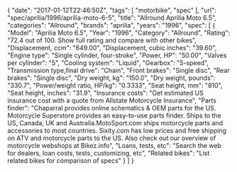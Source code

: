{
    "date": "2017-01-12T22:46:50Z",
    "tags": [
        "motorbike",
        "spec"
    ],
    "url": "spec\/aprilia\/1996\/aprilia-moto-6-5",
    "title": "Allround Aprilia Moto 6.5",
    "categories": "Allround",
    "brands": "aprilia",
    "years": "1996",
    "spec": [
        {
            "Model": "Aprilia Moto 6.5",
            "Year": "1996",
            "Category": "Allround",
            "Rating": "72.4 out of 100. Show full rating and compare with other bikes",
            "Displacement, ccm": "649.00",
            "Displacement, cubic inches": "39.60",
            "Engine type": "Single cylinder, four-stroke",
            "Power, HP": "50.00",
            "Valves per cylinder": "5",
            "Cooling system": "Liquid",
            "Gearbox": "5-speed",
            "Transmission type,final drive": "Chain",
            "Front brakes": "Single disc",
            "Rear brakes": "Single disc",
            "Dry weight, kg": "150.0",
            "Dry weight, pounds": "330.7",
            "Power\/weight ratio, HP\/kg": "0.3333",
            "Seat height, mm": "810",
            "Seat height, inches": "31.9",
            "Insurance costs": "Get estimated US insurance cost with a quote from Allstate Motorcycle Insurance",
            "Parts finder": "Chaparral provides online schematics & OEM parts for the US.   Motorcycle Superstore provides an easy-to-use parts finder. Ships to the US, Canada, UK and Australia.MotoSport.com ships motorcycle parts and accessories to most countries.    Sixity.com has low prices and free shipping on ATV and motorcycle parts to the US. Also check out our overview of motorcycle webshops at Bikez.info",
            "Loans, tests, etc": "Search the web for dealers, loan costs, tests, customizing, etc",
            "Related bikes": "List related bikes for comparison of specs"
        }
    ]
}